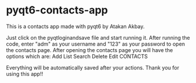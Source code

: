 # pyqt6-contacts-app
This is a contacts app made with pyqt6 by Atakan Akbay.

Just click on the pyqtloginandsave file and start running it.
After running the code, enter "adm" as your username and "123" as your password to open the contacts page.
After opening the contacts page you will have the options which are:
Add
List
Search
Delete
Edit
CONTACTS

Everything will be automatically saved after your actions. 
Thank you for using this app!!
